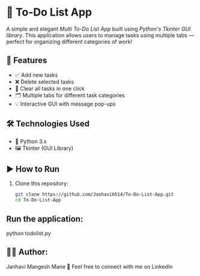 # 📝 To-Do List App

A simple and elegant *Multi To-Do List App* built using *Python's Tkinter GUI library*. This application allows users to manage tasks using multiple tabs — perfect for organizing different categories of work!

## 🚀 Features

- ✅ Add new tasks
- ❌ Delete selected tasks
- 🧹 Clear all tasks in one click
- 🗂️ Multiple tabs for different task categories
- 💡 Interactive GUI with message pop-ups

## 🛠️ Technologies Used

- 🐍 Python 3.x
- 🖼️ Tkinter (GUI Library)

## ▶️ How to Run

1. Clone this repository:
   ```bash
   git clone https://github.com/Janhavi6514/To-Do-List-App.git
   cd To-Do-List-App

 ## Run the application: 
 python todolist.py 

 ## 🙋‍♀️ Author:

Janhavi Mangesh Mane
📧 Feel free to connect with me on LinkedIn
